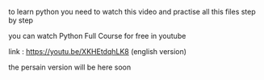 to learn python you need to watch this video and practise all this files step by step 

you can watch Python Full Course for free in youtube 

link : https://youtu.be/XKHEtdqhLK8  (english version)

the persain version will be here soon


